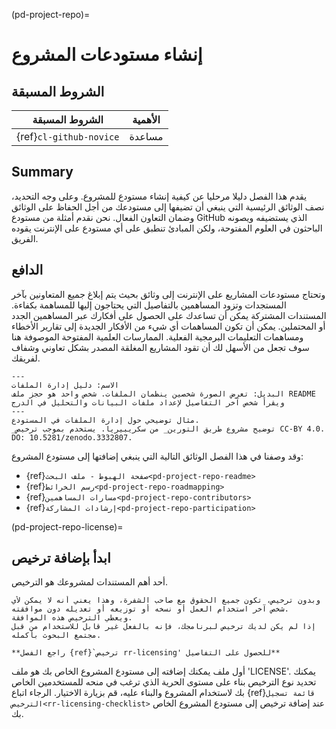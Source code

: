 (pd-project-repo)=
# إنشاء مستودعات المشروع

## الشروط المسبقة

| الشروط المسبقة          | الأهمية |
| ----------------------- | ------- |
| {ref}`cl-github-novice` | مساعدة  |


## Summary

يقدم هذا الفصل دليلا مرحليا عن كيفية إنشاء مستودع للمشروع. وعلى وجه التحديد، نصف الوثائق الرئيسية التي ينبغي أن تضيفها إلى مستودعك من أجل الحفاظ على الوثائق وضمان التعاون الفعال. نحن نقدم أمثلة من مستودع GitHub الذي يستضيفه ويصونه الباحثون في العلوم المفتوحة، ولكن المبادئ تنطبق على أي مستودع على الإنترنت يقوده الفريق.

## الدافع

وتحتاج مستودعات المشاريع على الإنترنت إلى وثائق بحيث يتم إبلاغ جميع المتعاونين بآخر المستجدات وتزود المساهمين بالتفاصيل التي يحتاجون إليها للمساهمة بكفاءة. المستندات المشتركة يمكن أن تساعدك على الحصول على أفكارك عبر المساهمين الجدد أو المحتملين. يمكن أن تكون المساهمات أي شيء من الأفكار الجديدة إلى تقارير الأخطاء ومساهمات التعليمات البرمجية الفعلية. الممارسات العلمية المفتوحة الموصوفة هنا سوف تجعل من الأسهل لك أن تقود المشاريع المغلقة المصدر بشكل تعاوني وشفاف لفريقك.

```{figure} ../figures/file-management-manual.jpg
---
الاسم: دليل إدارة الملفات
البديل: تعرض الصورة شخصين ينظمان الملفات. شخص واحد هو حجز ملف README ويقرأ شخص آخر التفاصيل لإعداد ملفات البيانات والتحليل في الدرج
---
مثال توضيحي حول إدارة الملفات في المستودع.
_توضيح مشروع طريق التورين_ من سكريبيريا. يستخدم بموجب ترخيص CC-BY 4.0. DO: 10.5281/zenodo.3332807.
```

وقد وصفنا في هذا الفصل الوثائق التالية التي ينبغي إضافتها إلى مستودع المشروع:
- {ref}`صفحة الهبوط - ملف البحث<pd-project-repo-readme>`
- {ref}`رسم الخرائط<pd-project-repo-roadmapping>`
- {ref}`مسارات المساهمين<pd-project-repo-contributors>`
- {ref}`إرشادات المشاركة<pd-project-repo-participation>`

(pd-project-repo-license)=
## ابدأ بإضافة ترخيص

أحد أهم المستندات لمشروعك هو الترخيص.

```{note}
وبدون ترخيص، تكون جميع الحقوق مع صاحب الشفرة، وهذا يعني أنه لا يمكن لأي شخص آخر استخدام العمل أو نسخه أو توزيعه أو تعديله دون موافقته.
ويعطي الترخيص هذه الموافقة.
إذا لم يكن لديك ترخيص لبرنامجك، فإنه بالفعل غير قابل للاستخدام من قبل مجتمع البحوث بأكمله.

**راجع الفصل {ref}`ترخيص rr-licensing' للحصول على التفاصيل**
```

أول ملف يمكنك إضافته إلى مستودع المشروع الخاص بك هو ملف 'LICENSE'. يمكنك تحديد نوع الترخيص بناء على مستوى الحرية الذي ترغب في منحه للمستخدمين الخاص بك لاستخدام المشروع والبناء عليه، قم بزيارة الاختيار. الرجاء اتباع {ref}`قائمة تسجيل الترخيص<rr-licensing-checklist>` عند إضافة ترخيص إلى مستودع المشروع الخاص بك.</p>
